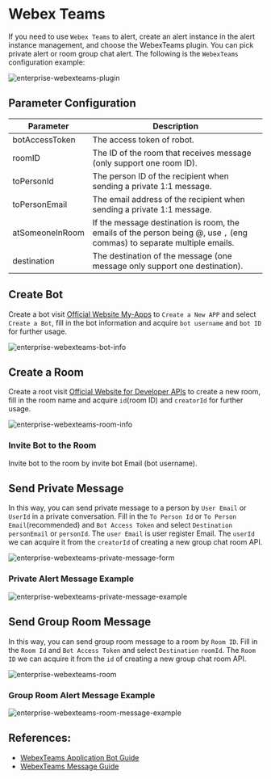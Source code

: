 # Webex Teams

If you need to use `Webex Teams` to alert, create an alert instance in the alert instance management, and choose the WebexTeams plugin. You can pick private alert or room group chat alert.
The following is the `WebexTeams` configuration example:

![enterprise-webexteams-plugin](../../../../img/alert/enterprise-webexteams-plugin.png)

## Parameter Configuration

| **Parameter** | **Description** |
| --- | --- |
| botAccessToken | The access token of robot. |
| roomID | The ID of the room that receives message (only support one room ID). |
| toPersonId | The person ID of the recipient when sending a private 1:1 message. |
| toPersonEmail | The email address of the recipient when sending a private 1:1 message. |
| atSomeoneInRoom | If the message destination is room, the emails of the person being @, use `,` (eng commas) to separate multiple emails. |
| destination |The destination of the message (one message only support one destination). |

## Create Bot

Create a bot visit [Official Website My-Apps](https://developer.webex.com/my-apps) to `Create a New APP` and select `Create a Bot`, fill in the bot information and acquire `bot username` and `bot ID` for further usage.

![enterprise-webexteams-bot-info](../../../../img/alert/enterprise-webexteams-bot.png)

## Create a Room

Create a root visit [Official Website for Developer APIs](https://developer.webex.com/docs/api/v1/rooms/create-a-room) to create a new room, fill in the room name and acquire `id`(room ID) and `creatorId` for further usage.

![enterprise-webexteams-room-info](../../../../img/alert/enterprise-webexteams-room.png)

### Invite Bot to the Room

Invite bot to the room by invite bot Email (bot username).

## Send Private Message

In this way, you can send private message to a person by `User Email` or `UserId` in a private conversation. Fill in the `To Person Id` or `To Person Email`(recommended) and `Bot Access Token` and select `Destination` `personEmail` or `personId`.
The `user Email` is user register Email.
The `userId` we can acquire it from the `creatorId` of creating a new group chat room API.

![enterprise-webexteams-private-message-form](../../../../img/alert/enterprise-webexteams-private-form.png)

### Private Alert Message Example

![enterprise-webexteams-private-message-example](../../../../img/alert/enterprise-webexteams-private-msg.png)

## Send Group Room Message

In this way, you can send group room message to a room by `Room ID`. Fill in the `Room Id` and `Bot Access Token` and select `Destination` `roomId`.
The `Room ID` we can acquire it from the `id` of creating a new group chat room API.

![enterprise-webexteams-room](../../../../img/alert/enterprise-webexteams-group-form.png)

### Group Room Alert Message Example

![enterprise-webexteams-room-message-example](../../../../img/alert/enterprise-webexteams-room-msg.png)

## References:
- [WebexTeams Application Bot Guide](https://developer.webex.com/docs/bots)
- [WebexTeams Message Guide](https://developer.webex.com/docs/api/v1/messages/create-a-message)
